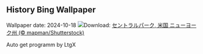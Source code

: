 ## History Bing Wallpaper
Wallpaper date: 2024-10-18
![](https://www.bing.com/th?id=OHR.CentralParkAutumn_JA-JP4069662350_UHD.jpg&w=1000)Download: [セントラルパーク, 米国 ニューヨーク州 (© mapman/Shutterstock)](https://www.bing.com/th?id=OHR.CentralParkAutumn_JA-JP4069662350_UHD.jpg)

Auto get programm by LtgX
